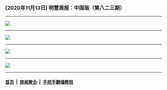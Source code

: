 ### (2020年11月13日) 明慧周报：中国版（第八二三期） 

---

<img src="http://qikan.minghui.org/mhqkpage/qikanimage/2020/11/12/mhzb_823_pdf-online1.png"/><hr/>
<img src="http://qikan.minghui.org/mhqkpage/qikanimage/2020/11/12/mhzb_823_pdf-online2.png"/><hr/>
<img src="http://qikan.minghui.org/mhqkpage/qikanimage/2020/11/12/mhzb_823_pdf-online3.png"/><hr/>
<img src="http://qikan.minghui.org/mhqkpage/qikanimage/2020/11/12/mhzb_823_pdf-online4.png"/><hr/>


#### [首页](../../../..) &nbsp;|&nbsp; [禁闻聚合](https://github.com/gfw-breaker/banned-news) &nbsp;|&nbsp; [手把手翻墙教程](https://github.com/gfw-breaker/guides) 
